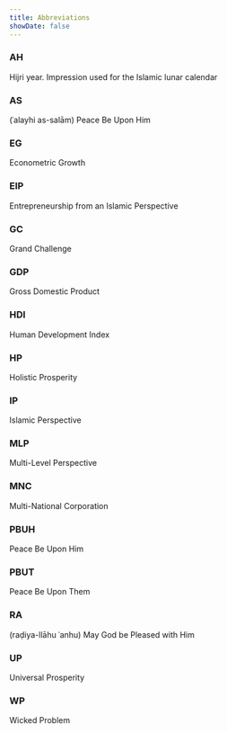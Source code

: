 ```yaml
---
title: Abbreviations
showDate: false
---
```

### AH
Hijri year. Impression used for the Islamic lunar calendar

### AS
(ʿalayhi as-salām) Peace Be Upon Him

### EG
Econometric Growth

### EIP
Entrepreneurship from an Islamic Perspective

### GC
Grand Challenge

### GDP
Gross Domestic Product

### HDI
Human Development Index

### HP
Holistic Prosperity

### IP
Islamic Perspective

### MLP
Multi-Level Perspective

### MNC
Multi-National Corporation

### PBUH
Peace Be Upon Him

### PBUT
Peace Be Upon Them

### RA
(raḍiya-llāhu ʿanhu) May God be Pleased with Him

### UP
Universal Prosperity

### WP
Wicked Problem
